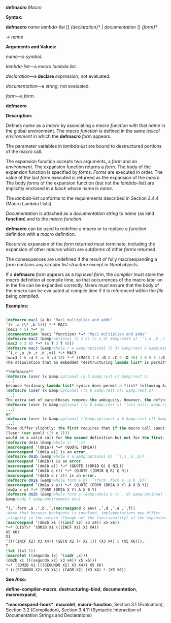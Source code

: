 **defmacro** *Macro* 



**Syntax:** 



**defmacro** *name lambda-list* [[ *\{declaration\}*\* *| documentation* ]] *\{form\}*\* 



*→ name* 



**Arguments and Values:** 



*name*—a *symbol*. 



*lambda-list*—a *macro lambda list*. 



*declaration*—a **declare** *expression*; not evaluated. 



*documentation*—a *string*; not evaluated. 



*form*—a *form*.  







**defmacro** 



**Description:** 



Defines *name* as a *macro* by associating a *macro function* with that *name* in the global environment. The *macro function* is defined in the same *lexical environment* in which the **defmacro** *form* appears. 



The parameter variables in *lambda-list* are bound to destructured portions of the macro call. 



The expansion function accepts two arguments, a *form* and an *environment*. The expansion function returns a *form*. The body of the expansion function is specified by *forms*. *Forms* are executed in order. The value of the last *form* executed is returned as the expansion of the *macro*. The body *forms* of the expansion function (but not the *lambda-list*) are implicitly enclosed in a *block* whose name is *name*. 



The *lambda-list* conforms to the requirements described in Section 3.4.4 (Macro Lambda Lists). 



*Documentation* is attached as a *documentation string* to *name* (as kind **function**) and to the *macro function*. 



**defmacro** can be used to redefine a *macro* or to replace a *function* definition with a *macro* definition. 



Recursive expansion of the *form* returned must terminate, including the expansion of other *macros* which are *subforms* of other *forms* returned. 



The consequences are undefined if the result of fully macroexpanding a *form* contains any *circular list structure* except in *literal objects*. 



If a **defmacro** *form* appears as a *top level form*, the *compiler* must store the *macro* definition at compile time, so that occurrences of the macro later on in the file can be expanded correctly. Users must ensure that the body of the *macro* can be evaluated at compile time if it is referenced within the *file* being *compiled*. 



**Examples:**
```lisp
 
(defmacro mac1 (a b) "Mac1 multiplies and adds" 
‘(+ ,a (\* ,b 3))) *→* MAC1 
(mac1 4 5) *→* 19 
(documentation ’mac1 ’function) *→* "Mac1 multiplies and adds" 
(defmacro mac2 (&amp;optional (a 2 b) (c 3 d) &amp;rest x) ‘’(,a ,b ,c ,d ,x)) *→* MAC2 (mac2 6) *→* (6 T 3 NIL NIL) 
(mac2 6 3 8) *→* (6 T 3 T (8)) 
(defmacro mac3 (&amp;whole r a &amp;optional (b 3) &amp;rest x &amp;key c (d a)) 
‘’(,r ,a ,b ,c ,d ,x)) *→* MAC3 
(mac3 1 6 :d 8 :c 9 :d 10) *→* ((MAC3 1 6 :D 8 :C 9 :D 10) 1 6 9 8 (:D 8 :C 9 :D 10)) 
The stipulation that an embedded *destructuring lambda list* is permitted only where *ordinary lambda list* syntax would permit a parameter name but not a *list* is made to prevent ambiguity. For example, the following is not valid:  

**defmacro** 
(defmacro loser (x &amp;optional (a b &amp;rest c) &amp;rest z) 
...) 
because *ordinary lambda list* syntax does permit a *list* following &amp;optional; the list (a b &amp;rest c) would be interpreted as describing an optional parameter named a whose default value is that of the form b, with a supplied-p parameter named **&amp;rest** (not valid), and an extraneous symbol c in the list (also not valid). An almost correct way to express this is 
(defmacro loser (x &amp;optional ((a b &amp;rest c)) &amp;rest z) 
...) 
The extra set of parentheses removes the ambiguity. However, the definition is now incorrect because a macro call such as (loser (car pool)) would not provide any argument form for the lambda list (a b &amp;rest c), and so the default value against which to match the *lambda list* would be **nil** because no explicit default value was specified. The consequences of this are unspecified since the empty list, **nil**, does not have *forms* to satisfy the parameters a and b. The fully correct definition would be either 
(defmacro loser (x &amp;optional ((a b &amp;rest c) ’(nil nil)) &amp;rest z) 
...) 
or 
(defmacro loser (x &amp;optional ((&amp;optional a b &amp;rest c)) &amp;rest z) 
...) 
These differ slightly: the first requires that if the macro call specifies a explicitly then it must also specify b explicitly, whereas the second does not have this requirement. For example, 
(loser (car pool) ((+ x 1))) 
would be a valid call for the second definition but not for the first. 
(defmacro dm1a (&amp;whole x) ‘’,x) 
(macroexpand ’(dm1a)) *→* (QUOTE (DM1A)) 
(macroexpand ’(dm1a a)) is an error. 
(defmacro dm1b (&amp;whole x a &amp;optional b) ‘’(,x ,a ,b)) 
(macroexpand ’(dm1b)) is an error. 
(macroexpand ’(dm1b q)) *→* (QUOTE ((DM1B Q) Q NIL)) 
(macroexpand ’(dm1b q r)) *→* (QUOTE ((DM1B Q R) Q R)) 
(macroexpand ’(dm1b q r s)) is an error. 
(defmacro dm2a (&amp;whole form a b) ‘’(form ,form a ,a b ,b)) 
(macroexpand ’(dm2a x y)) *→* (QUOTE (FORM (DM2A X Y) A X B Y)) 
(dm2a x y) *→* (FORM (DM2A X Y) A X B Y) 
(defmacro dm2b (&amp;whole form a (&amp;whole b (c . d) &amp;optional (e 5)) 
&amp;body f &amp;environment env)  

“(,’,form „a ,’,b ,’,(macroexpand c env) ,’,d ,’,e ,’,f)) 
;Note that because backquote is involved, implementations may differ 
;slightly in the nature (though not the functionality) of the expansion. 
(macroexpand ’(dm2b x1 (((incf x2) x3 x4)) x5 x6)) 
*→* (LIST\* ’(DM2B X1 (((INCF X2) X3 X4)) 
X5 X6) 
X1 
’((((INCF X2) X3 X4)) (SETQ X2 (+ X2 1)) (X3 X4) 5 (X5 X6))), 
T 
(let ((x1 5)) 
(macrolet ((segundo (x) ‘(cadr ,x))) 
(dm2b x1 (((segundo x2) x3 x4)) x5 x6))) 
*→* ((DM2B X1 (((SEGUNDO X2) X3 X4)) X5 X6) 
5 (((SEGUNDO X2) X3 X4)) (CADR X2) (X3 X4) 5 (X5 X6)) 

```
**See Also:** 



**define-compiler-macro**, **destructuring-bind**, **documentation**, **macroexpand**, 



**\*macroexpand-hook\***, **macrolet**, **macro-function**, Section 3.1 (Evaluation), Section 3.2 (Compilation), Section 3.4.11 (Syntactic Interaction of Documentation Strings and Declarations) 



